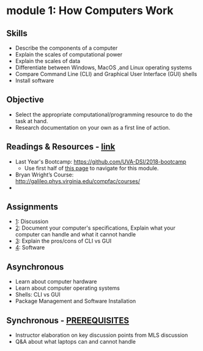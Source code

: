 # module 1: How Computers Work

## Skills
* Describe the components of a computer
* Explain the scales of computational power
* Explain the scales of data
* Differentiate between Windows, MacOS ,and Linux operating systems
* Compare Command Line (CLI) and Graphical User Interface (GUI) shells
* Install software

## Objective
* Select the appropriate computational/programming resource to do the task at hand.
* Research documentation on your own as a first line of action.

## Readings & Resources - [link](https://github.com/UVA-DSI/online-bootcamp/blob/master/module-1-How-Computers-Work/resources.md)
* Last Year's Bootcamp: https://github.com/UVA-DSI/2018-bootcamp
  * Use first half of [this page](https://github.com/UVA-DSI/2018-bootcamp/blob/master/intro-general-tools/Readme.md) to navigate for this module.
* Bryan Wright’s Course: http://galileo.phys.virginia.edu/compfac/courses/
* 

## Assignments
* [1](https://github.com/UVA-DSI/online-bootcamp/blob/master/module-1-How-Computers-Work/assignment-1-discussion.md): Discussion
* [2](https://github.com/UVA-DSI/online-bootcamp/blob/master/module-1-How-Computers-Work/assignment-2-hardware-and-scales.md): Document your computer's specifications, Explain what your computer can handle and what it cannot handle
* [3](https://github.com/UVA-DSI/online-bootcamp/blob/master/module-1-How-Computers-Work/assignment-3-shells.md): Explain the pros/cons of CLI vs GUI
* [4](https://github.com/UVA-DSI/online-bootcamp/blob/master/module-1-How-Computers-Work/assignment-4-software.md): Software

## Asynchronous
* Learn about computer hardware
* Learn about computer operating systems
* Shells: CLI vs GUI
* Package Management and Software Installation

## Synchronous - [PREREQUISITES](https://github.com/UVA-DSI/online-bootcamp/blob/master/module-1-How-Computers-Work/SYNCHRONOUS_PREREQUISITES.md)
* Instructor elaboration on key discussion points from MLS discussion
* Q&A about what laptops can and cannot handle
